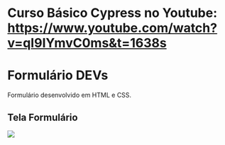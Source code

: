 # Curso Básico Cypress no Youtube: https://www.youtube.com/watch?v=qI9IYmvC0ms&t=1638s


# Formulário DEVs

Formulário desenvolvido em HTML e CSS.

## Tela Formulário

[![](https://github.com/JuliaJPereira/Formulario-DEVs/blob/master/imagens/tela_formulario.png)]()
